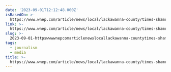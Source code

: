 ```yaml
---
date: '2023-09-01T12:12:48.000Z'
isBasedOn: >-
  https://www.wnep.com/article/news/local/lackawanna-county/times-shamrock-selling-off-its-newspaper-group-tribune-citizens-voice-republican-herald-standard-speaker/523-afd620c8-b8e7-467c-a240-46ecee86ab83
link: >-
  https://www.wnep.com/article/news/local/lackawanna-county/times-shamrock-selling-off-its-newspaper-group-tribune-citizens-voice-republican-herald-standard-speaker/523-afd620c8-b8e7-467c-a240-46ecee86ab83
slug: >-
  2023-09-01-httpswwwwnepcomarticlenewslocallackawanna-countytimes-shamrock-selling-off-its-newspaper-group-tribune-citizens-voice-republican-herald-standard-speaker523-afd620c8-b8e7-467c-a240-46ecee86ab83
tags:
  - journalism
  - media
title: >-
  https://www.wnep.com/article/news/local/lackawanna-county/times-shamrock-selling-off-its-newspaper-group-tribune-citizens-voice-republican-herald-standard-speaker/523-afd620c8-b8e7-467c-a240-46ecee86ab83
---
```


